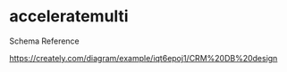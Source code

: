 # acceleratemulti

Schema Reference

https://creately.com/diagram/example/iqt6epoj1/CRM%20DB%20design



